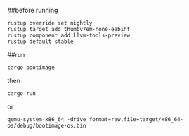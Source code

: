 ##before running
```
rustup override set nightly
rustup target add thumbv7em-none-eabihf
rustup component add llvm-tools-preview
rustup default stable
```
##run
```
cargo bootimage
```
then
```
cargo run
```

or

```
qemu-system-x86_64 -drive format=raw,file=target/x86_64-os/debug/bootimage-os.bin
```
